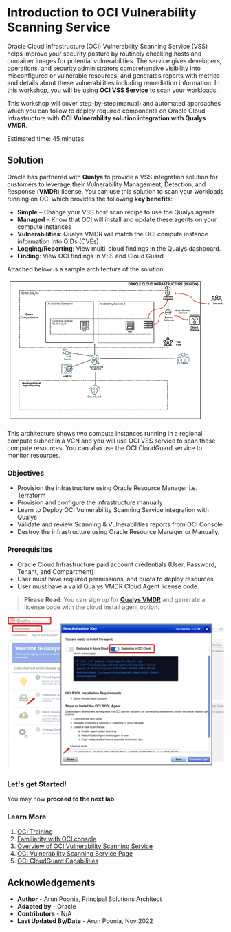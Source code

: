 # Introduction to OCI Vulnerability Scanning Service

Oracle Cloud Infrastructure (OCI) Vulnerability Scanning Service (VSS) helps improve your security posture by routinely checking hosts and container images for potential vulnerabilities. The service gives developers, operations, and security administrators comprehensive visibility into misconfigured or vulnerable resources, and generates reports with metrics and details about these vulnerabilities including remediation information. In this workshop, you will be using **OCI VSS Service** to scan your workloads. 

This workshop will cover step-by-step(manual) and automated approaches which you can follow to deploy required components on Oracle Cloud Infrastructure with **OCI Vulnerability solution integration with Qualys VMDR**.

Estimated time: 45 minutes

## Solution

Oracle has partnered with **Qualys** to provide a VSS integration solution for customers to leverage their Vulnerability Management, Detection, and Response (**VMDR**) license. You can use this solution to scan your workloads running on OCI which provides the following **key benefits**: 

- **Simple** – Change your VSS host scan recipe to use the Qualys agents
- **Managed** – Know that OCI will install and update these agents on your compute instances
- **Vulnerabilities**: Qualys VMDR will match the OCI compute instance information into QIDs (CVEs)
- **Logging/Reporting**: View multi-cloud findings in the Qualys dashboard.
- **Finding**: View OCI findings in VSS and Cloud Guard

Attached below is a sample architecture of the solution:

   ![OCI Network Firewall Workshop Topology Architecture](../common/images/arch.png " ")

This architecture shows two compute instances running in a regional compute subnet in a VCN and you will use OCI VSS service to scan those compute resources. You can also use the OCI CloudGuard service to monitor resources.

### Objectives

   - Provision the infrastructure using Oracle Resource Manager i.e. Terraform
   - Provision and configure the infrastructure manually 
   - Learn to Deploy OCI Vulnerability Scanning Service integration with Qualys
   - Validate and review Scanning & Vulnerabilities reports from OCI Console
   - Destroy the infrastructure using Oracle Resource Manager or Manually.

### Prerequisites

   - Oracle Cloud Infrastructure paid account credentials (User, Password, Tenant, and Compartment)
   - User must have required permissions, and quota to deploy resources.
   - User must have a valid Qualys VMDR Cloud Agent license code. 

   > **Please Read**: You can sign up for [**Qualys VMDR**](https://www.qualys.com/apps/vulnerability-management-detection-response/) and generate a license code with the cloud install agent option. 
   
   ![Qualys VMDR Create License Code](../common/images/qualys-vmdr-cloud-agent-license-code-key.png " ")
   
### Let's get Started!

You may now **proceed to the next lab**.

### Learn More

1. [OCI Training](https://www.oracle.com/cloud/iaas/training/)
2. [Familiarity with OCI console](https://docs.us-phoenix-1.oraclecloud.com/Content/GSG/Concepts/console.htm)
3. [Overview of OCI Vulnerability Scanning Service](https://docs.oracle.com/en-us/iaas/scanning/home.htm)
4. [OCI Vulnerability Scanning Service Page](https://www.oracle.com/security/cloud-security/cloud-guard/)
5. [OCI CloudGuard Capabilities](https://www.oracle.com/security/cloud-security/cloud-guard/)

## Acknowledgements

- **Author** - Arun Poonia, Principal Solutions Architect
- **Adapted by** - Oracle
- **Contributors** - N/A
- **Last Updated By/Date** - Arun Poonia, Nov 2022